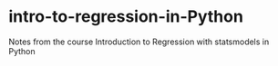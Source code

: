 # intro-to-regression-in-Python
Notes from the course Introduction to Regression with statsmodels in Python
